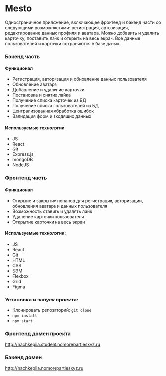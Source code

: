 # Mesto
Одностраничное приложение, включающее фронтенд и бэкенд части со следующими возможностями: регистрация, авторизация, редактирование данных профиля и аватара. Можно добавить и удалить карточку, поставить лайк и открыть на весь экран.
Все данные пользователей и карточки сохраняются в базе даных.

### Бэкенд часть
#### Функционал
- Регистрация, авторизация и обновление данных пользователя
- Обновление аватара
- Добавление и удаление карточки
- Постановка и снятие лайка
- Получение списка карточек из БД
- Получение списка пользователей из БД
- Централизованная обработка ошибок
- Валидация форм и входяших данных

#### Используемые технологии
- JS 
- React 
- Git 
- Express.js 
- mongoDB 
- NodeJS

### Фронтенд часть
#### Функционал
- Открыие и закрытие попапов для регистрации, авторизации, обновления аватара и данных пользователя
- Возможность ставить и удалять лайк
- Удаление карточки пользователя
- Открытие карточки на весь экран

#### Используемые технологии:
- JS 
- React 
- Git 
- HTML 
- CSS
- БЭМ
- Flexbox 
- Grid
- Figma


### Установка и запуск проекта:
- Клонировать репозиторий: `git clone `
- `npm install`
- `npm start`

### Фронтенд домен проекта
http://nachkepiia.student.nomorepartiesxyz.ru

### Бэкенд домен
http://nachkepiia.nomorepartiesxyz.ru
